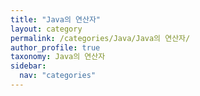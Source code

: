```yaml
---
title: "Java의 연산자"
layout: category
permalink: /categories/Java/Java의 연산자/
author_profile: true
taxonomy: Java의 연산자
sidebar:
  nav: "categories"
---
```

